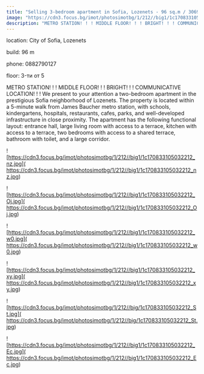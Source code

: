 ```yaml
---
title: "Selling 3-bedroom apartment in Sofia, Lozenets - 96 sq.m / 306999 EUR :: imot.bg Ad."
image: "https://cdn3.focus.bg/imot/photosimotbg/1/212//big1/1c170833105032212_kL.jpg"
description: "METRO STATION! ! ! MIDDLE FLOOR! ! ! BRIGHT! ! ! COMMUNICATIVE LOCATION! ! ! We present to your attention a two-bedroom apartment in the prestigious Sofia neighborhood of Lozenets. The property is located within a 5-minute walk from James Baucher metro station, with schools, kindergartens, hospitals, restaurants, cafes, parks, and well-developed infrastructure in close proximity. The apartment has the following functional layout: entrance hall, large living room with access to a terrace, kitchen with access to a terrace, two bedrooms with access to a shared terrace, bathroom with toilet, and a large corridor."
---
```


location: City of Sofia, Lozenets

build: 96 m

phone: 0882790127

floor: 3-ти от 5

METRO STATION! ! ! MIDDLE FLOOR! ! ! BRIGHT! ! ! COMMUNICATIVE LOCATION! ! ! We present to your attention a two-bedroom apartment in the prestigious Sofia neighborhood of Lozenets. The property is located within a 5-minute walk from James Baucher metro station, with schools, kindergartens, hospitals, restaurants, cafes, parks, and well-developed infrastructure in close proximity. The apartment has the following functional layout: entrance hall, large living room with access to a terrace, kitchen with access to a terrace, two bedrooms with access to a shared terrace, bathroom with toilet, and a large corridor.


![https://cdn3.focus.bg/imot/photosimotbg/1/212//big1/1c170833105032212_nz.jpg]( https://cdn3.focus.bg/imot/photosimotbg/1/212//big1/1c170833105032212_nz.jpg)


![https://cdn3.focus.bg/imot/photosimotbg/1/212//big1/1c170833105032212_Oj.jpg]( https://cdn3.focus.bg/imot/photosimotbg/1/212//big1/1c170833105032212_Oj.jpg)


![https://cdn3.focus.bg/imot/photosimotbg/1/212//big1/1c170833105032212_w0.jpg]( https://cdn3.focus.bg/imot/photosimotbg/1/212//big1/1c170833105032212_w0.jpg)


![https://cdn3.focus.bg/imot/photosimotbg/1/212//big1/1c170833105032212_xy.jpg]( https://cdn3.focus.bg/imot/photosimotbg/1/212//big1/1c170833105032212_xy.jpg)


![https://cdn3.focus.bg/imot/photosimotbg/1/212//big/1c170833105032212_St.jpg]( https://cdn3.focus.bg/imot/photosimotbg/1/212//big/1c170833105032212_St.jpg)


![https://cdn3.focus.bg/imot/photosimotbg/1/212//big1/1c170833105032212_Ec.jpg]( https://cdn3.focus.bg/imot/photosimotbg/1/212//big1/1c170833105032212_Ec.jpg)



